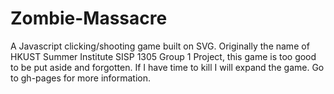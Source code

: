 # Zombie-Massacre
A Javascript clicking/shooting game built on SVG.  Originally the name of HKUST Summer Institute SISP 1305 Group 1 Project, this game is too good to be put aside and forgotten.  If I have time to kill I will expand the game.  Go to gh-pages for more information.
